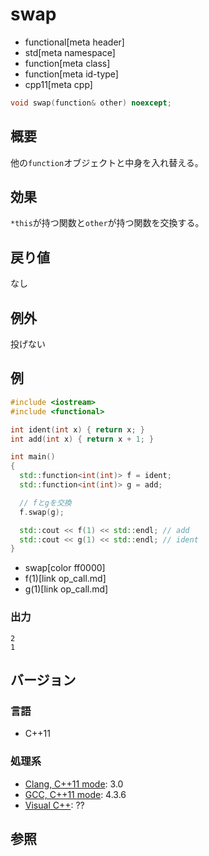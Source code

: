 # swap
* functional[meta header]
* std[meta namespace]
* function[meta class]
* function[meta id-type]
* cpp11[meta cpp]

```cpp
void swap(function& other) noexcept;
```

## 概要
他の`function`オブジェクトと中身を入れ替える。


## 効果
`*this`が持つ関数と`other`が持つ関数を交換する。


## 戻り値
なし


## 例外
投げない


## 例
```cpp example
#include <iostream>
#include <functional>

int ident(int x) { return x; }
int add(int x) { return x + 1; }

int main()
{
  std::function<int(int)> f = ident;
  std::function<int(int)> g = add;

  // fとgを交換
  f.swap(g);

  std::cout << f(1) << std::endl; // add
  std::cout << g(1) << std::endl; // ident
}
```
* swap[color ff0000]
* f(1)[link op_call.md]
* g(1)[link op_call.md]

### 出力
```
2
1
```


## バージョン
### 言語
- C++11


### 処理系
- [Clang, C++11 mode](/implementation.md#clang): 3.0
- [GCC, C++11 mode](/implementation.md#gcc): 4.3.6
- [Visual C++](/implementation.md#visual_cpp): ??


## 参照

